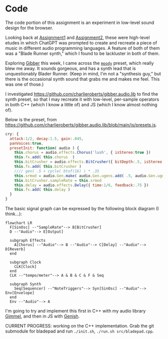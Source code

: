 
# Code 

The code portion of this assignment is an experiment in low-level sound design for the browser.

Looking back at [Assignment1](../../Assignment1/) and [Assignment2](../Assignment2/), these were high-level etudes in which ChatGPT was prompted to create and recreate a piece of music in different audio programming languages. A feature of both of them was a "Blade Runner synth," which I found to be lackluster in both of them.

Exploring [Gibber](https://gibber.cc/) this week, I came across the [`moody`](https://gibber.cc/) preset, which really blew me away. It sounds gorgeous, and has a synth lead that is unquestionably Blader Runner. (Keep in mind, I'm not a "synthesis guy," but there is the occasional synth sound that grabs me and makes me feel. This was one of those.)

I investigated https://github.com/charlieroberts/gibber.audio.lib to find the synth preset, so that I may recreate it with low-level, per-sample operators in both C++ (which I know a little of) and JS (which I know almost nothing of).

Below is the preset, from https://github.com/charlieroberts/gibber.audio.lib/blob/main/js/presets.js.

```js
cry: {
  attack:1/2, decay:1.5, gain:.045,
  panVoices:true,
  presetInit: function( audio ) {
    this.chorus = audio.effects.Chorus('lush', { isStereo:true })
    this.fx.add( this.chorus  )
    this.bitCrusher = audio.effects.BitCrusher({ bitDepth:.5, isStereo:true })
    this.fx.add( this.bitCrusher )
    //// gen( .5 + cycle( btof(16) ) * .35
    this.srmod = audio.Gen.make( audio.Gen.ugens.add( .5, audio.Gen.ugens.mul( audio.Gen.ugens.cycle(.125/2), .35 ) ) )
    this.bitCrusher.sampleRate = this.srmod
    this.delay = audio.effects.Delay({ time:1/6, feedback:.75 })
    this.fx.add( this.delay )
  }
}
```

The basic signal graph can be expressed by the following block diagram (I think...):

```mermaid
flowchart LR
  F[SinOsc] --"SampleRate"--> B[BitCrusher]
  D --"Audio"--> E[Output]

  subgraph Effects
    A[Chorus] --"Audio"--> B --"Audio"--> C[Delay] --"Audio"--> D[Reverb]
  end

  subgraph Clock
    CLK[Clock]
  end
  CLK --"tempo/meter"--> A & B & C & F & Seq

  subgraph Synth
    Seq[Sequencer] --"NoteTriggers"--> Syn[SinOsc] --"Audio"--> Env[Envelope]
  end
  Env --"Audio"--> A 
```

I'm going to try and implement this first in C++ with my audio library [Gimmel](https://github.com/jaffco/Gimmel), and then in JS with [Genish](https://github.com/charlieroberts/genish.js/).

CURRENT PROGRESS: working on the C++ implementation. Grab the git submodule for bladepad and run `./init.sh`, `./run.sh src/bladepad.cpp`.



